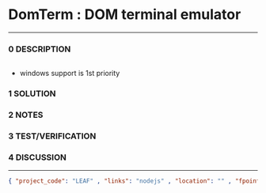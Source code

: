 # DomTerm : DOM terminal emulator
--------------------------------
### 0 DESCRIPTION

<img alt="" src="https://domterm.org/images/domterm-panes-1.png"/>

- windows support is 1st priority


### 1 SOLUTION


### 2 NOTES


### 3 TEST/VERIFICATION


### 4 DISCUSSION



--------------------------------
```json
{ "project_code": "LEAF" , "links": "nodejs" , "location": "" , "fpoint": "" }
```
